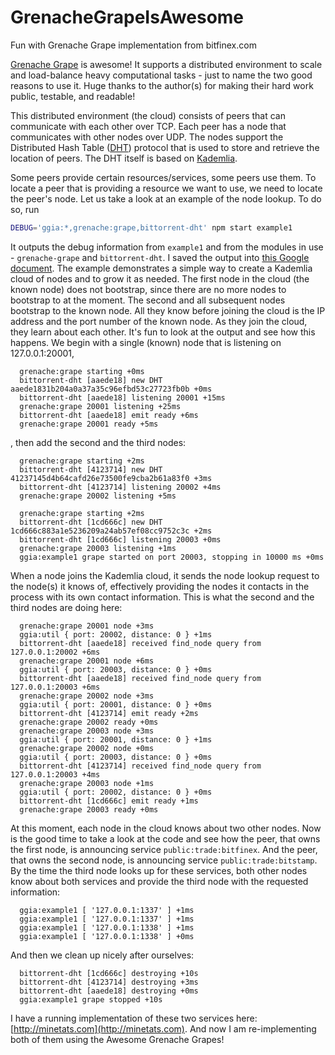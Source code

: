 # GrenacheGrapeIsAwesome
Fun with Grenache Grape implementation from bitfinex.com

[Grenache Grape](https://github.com/bitfinexcom/grenache-grape) is awesome! It supports a distributed environment to scale and load-balance heavy computational tasks - just to name the two good reasons to use it. Huge thanks to the author(s) for making their hard work public, testable, and readable!

This distributed environment (the cloud) consists of peers that can communicate with each other over TCP. Each peer has a node that communicates with other nodes over UDP. The nodes support the Distributed Hash Table ([DHT](http://www.bittorrent.org/beps/bep_0005.html)) protocol that is used to store and retrieve the location of peers. The DHT itself is based on [Kademlia](http://www.ic.unicamp.br/%7Ebit/ensino/mo809_1s13/papers/P2P/Kademlia-%20A%20Peer-to-Peer%20Information%20System%20Based%20on%20the%20XOR%20Metric%20.pdf).

Some peers provide certain resources/services, some peers use them. To locate a peer that is providing a resource we want to use, we need to locate the peer's node. Let us take a look at an example of the node lookup. To do so, run

```bash
DEBUG='ggia:*,grenache:grape,bittorrent-dht' npm start example1
```

It outputs the debug information from `example1` and from the modules in use - `grenache-grape` and `bittorrent-dht`. I saved the output into [this Google document](https://docs.google.com/document/d/1qqULcyuq26l3t1Gcs_9qCsxkYqQMqNBdX-A81Sz2bFY/edit). The example demonstrates a simple way to create a Kademlia cloud of nodes and to grow it as needed. The first node in the cloud (the known node) does not bootstrap, since there are no more nodes to bootstrap to at the moment. The second and all subsequent nodes bootstrap to the known node. All they know before joining the cloud is the IP address and the port number of the known node. As they join the cloud, they learn about each other. It's fun to look at the output and see how this happens. We begin with a single (known) node that is listening on 127.0.0.1:20001,

```
  grenache:grape starting +0ms
  bittorrent-dht [aaede18] new DHT aaede1831b204a0a37a35c96efbd53c27723fb0b +0ms
  bittorrent-dht [aaede18] listening 20001 +15ms
  grenache:grape 20001 listening +25ms
  bittorrent-dht [aaede18] emit ready +6ms
  grenache:grape 20001 ready +5ms
```

, then add the second and the third nodes:

```
  grenache:grape starting +2ms
  bittorrent-dht [4123714] new DHT 41237145d4b64cafd26e73500fe9cba2b61a83f0 +3ms
  bittorrent-dht [4123714] listening 20002 +4ms
  grenache:grape 20002 listening +5ms

  grenache:grape starting +2ms
  bittorrent-dht [1cd666c] new DHT 1cd666c883a1e5236209a24ab57ef08cc9752c3c +2ms
  bittorrent-dht [1cd666c] listening 20003 +0ms
  grenache:grape 20003 listening +1ms
  ggia:example1 grape started on port 20003, stopping in 10000 ms +0ms
```

When a node joins the Kademlia cloud, it sends the node lookup request to the node(s) it knows of, effectively providing the nodes it contacts in the process with its own contact information. This is what the second and the third nodes are doing here:

```
  grenache:grape 20001 node +3ms
  ggia:util { port: 20002, distance: 0 } +1ms
  bittorrent-dht [aaede18] received find_node query from 127.0.0.1:20002 +6ms
  grenache:grape 20001 node +6ms
  ggia:util { port: 20003, distance: 0 } +0ms
  bittorrent-dht [aaede18] received find_node query from 127.0.0.1:20003 +6ms
  grenache:grape 20002 node +3ms
  ggia:util { port: 20001, distance: 0 } +0ms
  bittorrent-dht [4123714] emit ready +2ms
  grenache:grape 20002 ready +0ms
  grenache:grape 20003 node +3ms
  ggia:util { port: 20001, distance: 0 } +1ms
  grenache:grape 20002 node +0ms
  ggia:util { port: 20003, distance: 0 } +0ms
  bittorrent-dht [4123714] received find_node query from 127.0.0.1:20003 +4ms
  grenache:grape 20003 node +1ms
  ggia:util { port: 20002, distance: 0 } +0ms
  bittorrent-dht [1cd666c] emit ready +1ms
  grenache:grape 20003 ready +0ms
```

At this moment, each node in the cloud knows about two other nodes. Now is the good time to take a look at the code and see how the peer, that owns the first node, is announcing service `public:trade:bitfinex`. And the peer, that owns the second node, is announcing service `public:trade:bitstamp`. By the time the third node looks up for these services, both other nodes know about both services and provide the third node with the requested information:

```
  ggia:example1 [ '127.0.0.1:1337' ] +1ms
  ggia:example1 [ '127.0.0.1:1337' ] +1ms
  ggia:example1 [ '127.0.0.1:1338' ] +1ms
  ggia:example1 [ '127.0.0.1:1338' ] +0ms
```

And then we clean up nicely after ourselves:

```
  bittorrent-dht [1cd666c] destroying +10s
  bittorrent-dht [4123714] destroying +3ms
  bittorrent-dht [aaede18] destroying +0ms
  ggia:example1 grape stopped +10s
```

I have a running implementation of these two services here: [http://minetats.com](http://minetats.com). And now I am re-implementing both of them using the Awesome Grenache Grapes!
